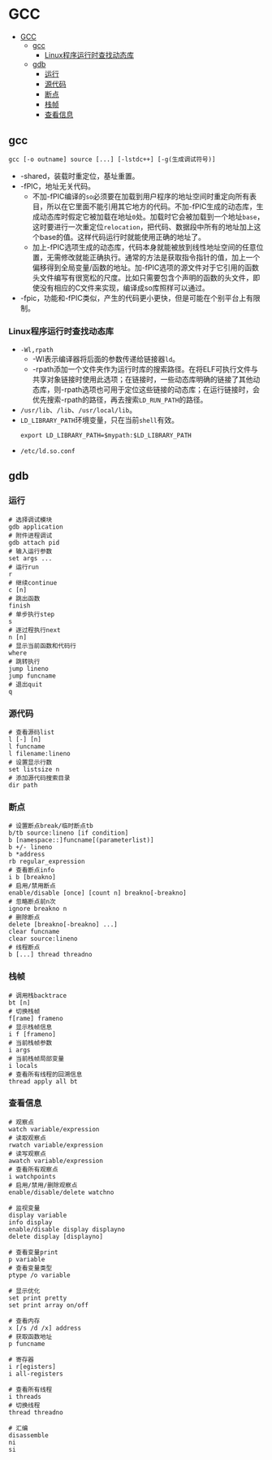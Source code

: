 # GCC

- [GCC](#gcc)
  - [gcc](#gcc-1)
    - [Linux程序运行时查找动态库](#linux程序运行时查找动态库)
  - [gdb](#gdb)
    - [运行](#运行)
    - [源代码](#源代码)
    - [断点](#断点)
    - [栈帧](#栈帧)
    - [查看信息](#查看信息)

## gcc

```gcc
gcc [-o outname] source [...] [-lstdc++] [-g(生成调试符号)]
```

- -shared，装载时重定位，基址重置。
- -fPIC，地址无关代码。
  - 不加-fPIC编译的`so`必须要在加载到用户程序的地址空间时重定向所有表目，所以在它里面不能引用其它地方的代码。不加-fPIC生成的动态库，生成动态库时假定它被加载在地址`0`处。加载时它会被加载到一个地址`base`，这时要进行一次重定位`relocation`，把代码、数据段中所有的地址加上这个base的值。这样代码运行时就能使用正确的地址了。
  - 加上-fPIC选项生成的动态库，代码本身就能被放到线性地址空间的任意位置，无需修改就能正确执行。通常的方法是获取指令指针的值，加上一个偏移得到全局变量/函数的地址。加-fPIC选项的源文件对于它引用的函数头文件编写有很宽松的尺度。比如只需要包含个声明的函数的头文件，即使没有相应的C文件来实现，编译成so库照样可以通过。
- -fpic，功能和-fPIC类似，产生的代码更小更快，但是可能在个别平台上有限制。

### Linux程序运行时查找动态库

  - `-Wl,rpath`
    - -Wl表示编译器将后面的参数传递给链接器`ld`。
    - -rpath添加一个文件夹作为运行时库的搜索路径。在将ELF可执行文件与共享对象链接时使用此选项；在链接时，一些动态库明确的链接了其他动态库，则-rpath选项也可用于定位这些链接的动态库；在运行链接时，会优先搜索-rpath的路径，再去搜索`LD_RUN_PATH`的路径。
  - `/usr/lib`、`/lib`、`/usr/local/lib`。
  - `LD_LIBRARY_PATH`环境变量，只在当前`shell`有效。
    ```shell
    export LD_LIBRARY_PATH=$mypath:$LD_LIBRARY_PATH
    ```
  - `/etc/ld.so.conf`

## gdb

### 运行

  ```shell
  # 选择调试模块
  gdb application
  # 附件进程调试
  gdb attach pid
  # 输入运行参数
  set args ...
  # 运行run
  r
  # 继续continue
  c [n]
  # 跳出函数
  finish
  # 单步执行step
  s
  # 逐过程执行next
  n [n]
  # 显示当前函数和代码行
  where
  # 跳转执行
  jump lineno
  jump funcname
  # 退出quit
  q
  ```

### 源代码

  ```shell
  # 查看源码list
  l [-] [n]
  l funcname
  l filename:lineno
  # 设置显示行数
  set listsize n
  # 添加源代码搜索目录
  dir path
  ```
### 断点

  ```shell
  # 设置断点break/临时断点tb
  b/tb source:lineno [if condition]
  b [namespace::]funcname[(parameterlist)]
  b +/- lineno
  b *address
  rb regular_expression
  # 查看断点info
  i b [breakno]
  # 启用/禁用断点
  enable/disable [once] [count n] breakno[-breakno]
  # 忽略断点前n次
  ignore breakno n
  # 删除断点
  delete [breakno[-breakno] ...]
  clear funcname
  clear source:lineno
  # 线程断点
  b [...] thread threadno
  ```

### 栈帧

  ```shell
  # 调用栈backtrace
  bt [n]
  # 切换栈帧
  f[rame] frameno
  # 显示栈帧信息
  i f [frameno]
  # 当前栈帧参数
  i args
  # 当前栈帧局部变量
  i locals
  # 查看所有线程的回溯信息
  thread apply all bt
  ```

### 查看信息

  ```shell
  # 观察点
  watch variable/expression
  # 读取观察点
  rwatch variable/expression
  # 读写观察点
  awatch variable/expression
  # 查看所有观察点
  i watchpoints
  # 启用/禁用/删除观察点
  enable/disable/delete watchno
  
  # 监视变量
  display variable
  info display
  enable/disable display displayno
  delete display [displayno]
  
  # 查看变量print
  p variable
  # 查看变量类型
  ptype /o variable

  # 显示优化
  set print pretty
  set print array on/off

  # 查看内存
  x [/s /d /x] address
  # 获取函数地址
  p funcname

  # 寄存器
  i r[egisters]
  i all-registers

  # 查看所有线程
  i threads
  # 切换线程
  thread threadno

  # 汇编
  disassemble
  ni
  si
  ```
